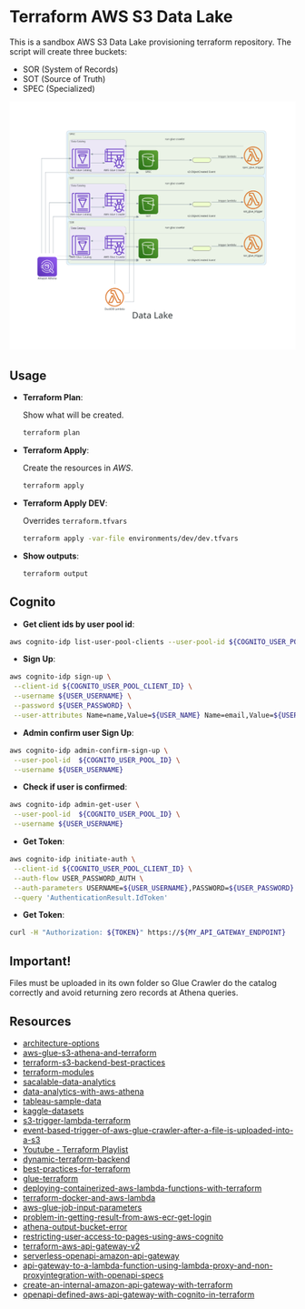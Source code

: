 # Terraform AWS S3 Data Lake

This is a sandbox AWS S3 Data Lake provisioning terraform repository. The script will create three buckets:

- SOR (System of Records)
- SOT (Source of Truth)
- SPEC (Specialized)

![Solution Diagram](docs/solution/data_lake.png)

## Usage

- **Terraform Plan**:

  Show what will be created.

  ```sh
  terraform plan
  ```

- **Terraform Apply**:

  Create the resources in _AWS_.

  ```sh
  terraform apply
  ```

- **Terraform Apply DEV**:

  Overrides `terraform.tfvars`

  ```sh
  terraform apply -var-file environments/dev/dev.tfvars
  ```

- **Show outputs**:

  ```sh
  terraform output
  ```

## Cognito

- **Get client ids by user pool id**:

```sh
aws cognito-idp list-user-pool-clients --user-pool-id ${COGNITO_USER_POOL_ID}
```

- **Sign Up**:

```sh
aws cognito-idp sign-up \
 --client-id ${COGNITO_USER_POOL_CLIENT_ID} \
 --username ${USER_USERNAME} \
 --password ${USER_PASSWORD} \
 --user-attributes Name=name,Value=${USER_NAME} Name=email,Value=${USER_EMAIL}
```

- **Admin confirm user Sign Up**:

```sh
aws cognito-idp admin-confirm-sign-up \
 --user-pool-id  ${COGNITO_USER_POOL_ID} \
 --username ${USER_USERNAME}
```

- **Check if user is confirmed**:

```sh
aws cognito-idp admin-get-user \
 --user-pool-id  ${COGNITO_USER_POOL_ID} \
 --username ${USER_USERNAME}
```

- **Get Token**:

```sh
aws cognito-idp initiate-auth \
 --client-id ${COGNITO_USER_POOL_CLIENT_ID} \
 --auth-flow USER_PASSWORD_AUTH \
 --auth-parameters USERNAME=${USER_USERNAME},PASSWORD=${USER_PASSWORD} \
 --query 'AuthenticationResult.IdToken'
```

- **Get Token**:

```sh
curl -H "Authorization: ${TOKEN}" https://${MY_API_GATEWAY_ENDPOINT}
```

## Important!

Files must be uploaded in its own folder so Glue Crawler do the catalog correctly and avoid returning zero records at Athena queries.

## Resources

- [architecture-options](https://dev.to/aws-builders/architecture-options-for-building-a-basic-data-lake-on-aws-part-1-18hc)
- [aws-glue-s3-athena-and-terraform](https://medium.com/@todd_6710/infrastructure-as-code-built-data-lake-with-aws-glue-s3-athena-and-terraform-78bb54339f1a)
- [terraform-s3-backend-best-practices](https://medium.com/@jbornhoft/terraform-s3-backend-best-practices-revised-6f6a8fe8fdf7)
- [terraform-modules](https://github.com/WillBrock/terraform-course-examples)
- [sacalable-data-analytics](https://medium.com/@yaroslavzhbankov/architecting-scalable-data-analytics-harnessing-aws-athena-glue-s3-lambda-and-api-gateway-5e991d46c273)
- [data-analytics-with-aws-athena](https://dev.to/davidshaek/streamline-your-data-analytics-with-aws-athena-queries-and-terraform-5057)
- [tableau-sample-data](https://public.tableau.com/app/learn/sample-data)
- [kaggle-datasets](https://www.kaggle.com/datasets)
- [s3-trigger-lambda-terraform](https://hands-on.cloud/s3-trigger-lambda-terraform-example/)
- [event-based-trigger-of-aws-glue-crawler-after-a-file-is-uploaded-into-a-s3](https://stackoverflow.com/questions/48828194/event-based-trigger-of-aws-glue-crawler-after-a-file-is-uploaded-into-a-s3-bucke)
- [Youtube - Terraform Playlist](https://www.youtube.com/playlist?list=PL8HowI-L-3_9bkocmR3JahQ4Y-Pbqs2Nt)
- [dynamic-terraform-backend](https://dev.to/aws-builders/mastering-terraform-how-to-manage-multiple-environments-with-dynamic-s3-backends-1p9)
- [best-practices-for-terraform](https://cloud.google.com/docs/terraform/best-practices-for-terraform?hl=pt-br)
- [glue-terraform](https://www.youtube.com/watch?v=CYZ3ZjXdQP8)
- [deploying-containerized-aws-lambda-functions-with-terraform](https://medium.com/akava/deploying-containerized-aws-lambda-functions-with-terraform-7147b9815599)
- [terraform-docker-and-aws-lambda](https://ragunathrajasekaran.medium.com/building-scalable-serverless-applications-with-terraform-docker-and-aws-lambda-part-1-2-e9ff688f2794)
- [aws-glue-job-input-parameters](https://stackoverflow.com/questions/52316668/aws-glue-job-input-parameters)
- [problem-in-getting-result-from-aws-ecr-get-login](https://stackoverflow.com/questions/54232443/problem-in-getting-result-from-aws-ecr-get-login)
- [athena-output-bucket-error](https://repost.aws/knowledge-center/athena-output-bucket-error)
- [restricting-user-access-to-pages-using-aws-cognito](https://levelup.gitconnected.com/building-a-multi-page-app-with-streamlit-and-restricting-user-access-to-pages-using-aws-cognito-89a1fb5364a3)
- [terraform-aws-api-gateway-v2](https://github.com/comtravo/terraform-aws-api-gateway-v2)
- [serverless-openapi-amazon-api-gateway](https://blog.serverlessadvocate.com/serverless-openapi-amazon-api-gateway-with-the-aws-cdk-part-1-8a90477ebc24)
- [api-gateway-to-a-lambda-function-using-lambda-proxy-and-non-proxyintegration-with-openapi-specs](https://dev.to/aws-builders/api-gateway-to-a-lambda-function-using-lambda-proxy-and-non-proxyintegration-with-openapi-specs-5eak)
- [create-an-internal-amazon-api-gateway-with-terraform](https://medium.com/@sophie.cosgrove/create-an-internal-amazon-api-gateway-with-terraform-6a7d319fc0fd)
- [openapi-defined-aws-api-gateway-with-cognito-in-terraform](https://medium.com/@xpiotrkleban/openapi-defined-aws-api-gateway-with-cognito-in-terraform-38f28ce459b3)
